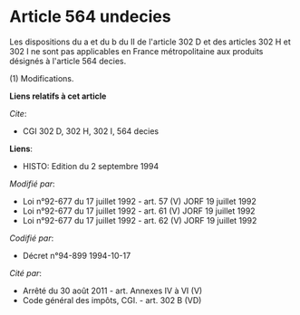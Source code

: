 # Article 564 undecies

Les dispositions du a et du b du II de l'article 302 D et des articles 302 H et 302 I ne sont pas applicables en France
métropolitaine aux produits désignés à l'article 564 decies.

(1) Modifications.

**Liens relatifs à cet article**

_Cite_:

  - CGI 302 D, 302 H, 302 I, 564 decies

**Liens**:

  - HISTO: Edition du 2 septembre 1994

_Modifié par_:

  - Loi n°92-677 du 17 juillet 1992 - art. 57 (V) JORF 19 juillet 1992
  - Loi n°92-677 du 17 juillet 1992 - art. 61 (V) JORF 19 juillet 1992
  - Loi n°92-677 du 17 juillet 1992 - art. 62 (V) JORF 19 juillet 1992

_Codifié par_:

  - Décret n°94-899 1994-10-17

_Cité par_:

  - Arrêté du 30 août 2011 - art. Annexes IV à VI (V)
  - Code général des impôts, CGI. - art. 302 B (VD)
